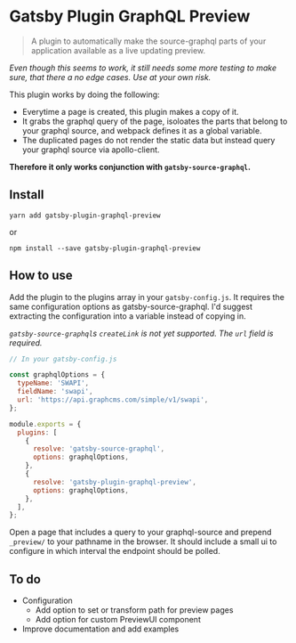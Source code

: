 # Gatsby Plugin GraphQL Preview

> A plugin to automatically make the source-graphql parts of your application
> available as a live updating preview.

_Even though this seems to work, it still needs some more testing to make sure,
that there a no edge cases. Use at your own risk._

This plugin works by doing the following:

- Everytime a page is created, this plugin makes a copy of it.
- It grabs the graphql query of the page, isoloates the parts that belong to
  your graphql source, and webpack defines it as a global variable.
- The duplicated pages do not render the static data but instead query your
  graphql source via apollo-client.

**Therefore it only works conjunction with `gatsby-source-graphql`.**

## Install

```
yarn add gatsby-plugin-graphql-preview
```

or

```
npm install --save gatsby-plugin-graphql-preview
```

## How to use

Add the plugin to the plugins array in your `gatsby-config.js`. It requires the
same configuration options as gatsby-source-graphql. I'd suggest extracting the
configuration into a variable instead of copying in.

_`gatsby-source-graphql`s `createLink` is not yet supported. The `url` field is
required._

```javascript
// In your gatsby-config.js

const graphqlOptions = {
  typeName: 'SWAPI',
  fieldName: 'swapi',
  url: 'https://api.graphcms.com/simple/v1/swapi',
};

module.exports = {
  plugins: [
    {
      resolve: 'gatsby-source-graphql',
      options: graphqlOptions,
    },
    {
      resolve: 'gatsby-plugin-graphql-preview',
      options: graphqlOptions,
    },
  ],
};
```

Open a page that includes a query to your graphql-source and prepend `_preview/`
to your pathname in the browser. It should include a small ui to configure in
which interval the endpoint should be polled.

## To do

- Configuration
  - Add option to set or transform path for preview pages
  - Add option for custom PreviewUI component
- Improve documentation and add examples
